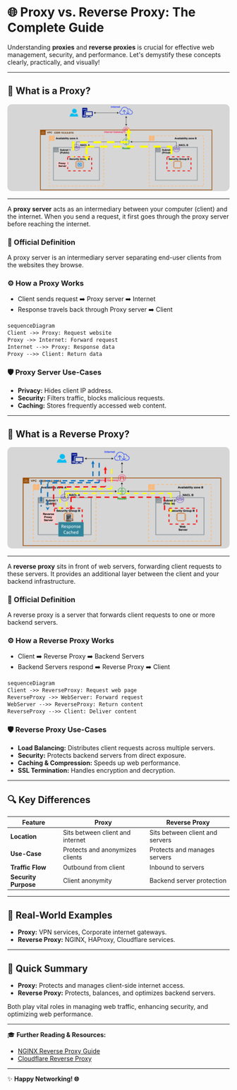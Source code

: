 # 🌐 Proxy vs. Reverse Proxy: The Complete Guide

Understanding **proxies** and **reverse proxies** is crucial for effective web management, security, and performance. Let's demystify these concepts clearly, practically, and visually!

---

## 🧩 What is a Proxy?

<div align="center">
  <img src="images/proxy-instance.png" alt="Proxy Server Diagram" style="border-radius:10px;">
</div>

---

A **proxy server** acts as an intermediary between your computer (client) and the internet. When you send a request, it first goes through the proxy server before reaching the internet.

### 📌 Official Definition

A proxy server is an intermediary server separating end-user clients from the websites they browse.

### ⚙️ How a Proxy Works

- Client sends request ➡️ Proxy server ➡️ Internet
- Response travels back through Proxy server ➡️ Client

```mermaid
sequenceDiagram
Client ->> Proxy: Request website
Proxy ->> Internet: Forward request
Internet -->> Proxy: Response data
Proxy -->> Client: Return data
```

### 🛡️ Proxy Server Use-Cases

- **Privacy:** Hides client IP address.
- **Security:** Filters traffic, blocks malicious requests.
- **Caching:** Stores frequently accessed web content.

---

## 🔄 What is a Reverse Proxy?

<div align="center">
  <img src="images/re-proxy-instance.png" alt="Reverse Proxy Server Diagram" style="border-radius:10px;">
</div>

---

A **reverse proxy** sits in front of web servers, forwarding client requests to these servers. It provides an additional layer between the client and your backend infrastructure.

### 📌 Official Definition

A reverse proxy is a server that forwards client requests to one or more backend servers.

### ⚙️ How a Reverse Proxy Works

- Client ➡️ Reverse Proxy ➡️ Backend Servers
- Backend Servers respond ➡️ Reverse Proxy ➡️ Client

```mermaid
sequenceDiagram
Client ->> ReverseProxy: Request web page
ReverseProxy ->> WebServer: Forward request
WebServer -->> ReverseProxy: Return content
ReverseProxy -->> Client: Deliver content
```

### 🛡️ Reverse Proxy Use-Cases

- **Load Balancing:** Distributes client requests across multiple servers.
- **Security:** Protects backend servers from direct exposure.
- **Caching & Compression:** Speeds up web performance.
- **SSL Termination:** Handles encryption and decryption.

---

## 🔍 Key Differences

| Feature              | Proxy                            | Reverse Proxy                   |
| -------------------- | -------------------------------- | ------------------------------- |
| **Location**         | Sits between client and internet | Sits between client and servers |
| **Use-Case**         | Protects and anonymizes clients  | Protects and manages servers    |
| **Traffic Flow**     | Outbound from client             | Inbound to servers              |
| **Security Purpose** | Client anonymity                 | Backend server protection       |

---

## 🚦 Real-World Examples

- **Proxy:** VPN services, Corporate internet gateways.
- **Reverse Proxy:** NGINX, HAProxy, Cloudflare services.

---

## 📌 Quick Summary

- **Proxy:** Protects and manages client-side internet access.
- **Reverse Proxy:** Protects, balances, and optimizes backend servers.

Both play vital roles in managing web traffic, enhancing security, and optimizing web performance.

---

🎓 **Further Reading & Resources:**

- [NGINX Reverse Proxy Guide](https://docs.nginx.com/nginx/admin-guide/web-server/reverse-proxy/)
- [Cloudflare Reverse Proxy](https://www.cloudflare.com/learning/cdn/glossary/reverse-proxy/)

---

✨ **Happy Networking! 🌐**

